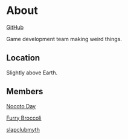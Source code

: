 # About

<div class="center">

[GitHub](https://github.com/eggricesoy)

</div>

Game development team making weird things.

## Location

Slightly above Earth.

## Members

[Nocoto Day](https://notcoding.today)

[Furry Broccoli](https://github.com/furry-broccoli)

[slapclubmyth](https://github.com/slapclubmyth)
